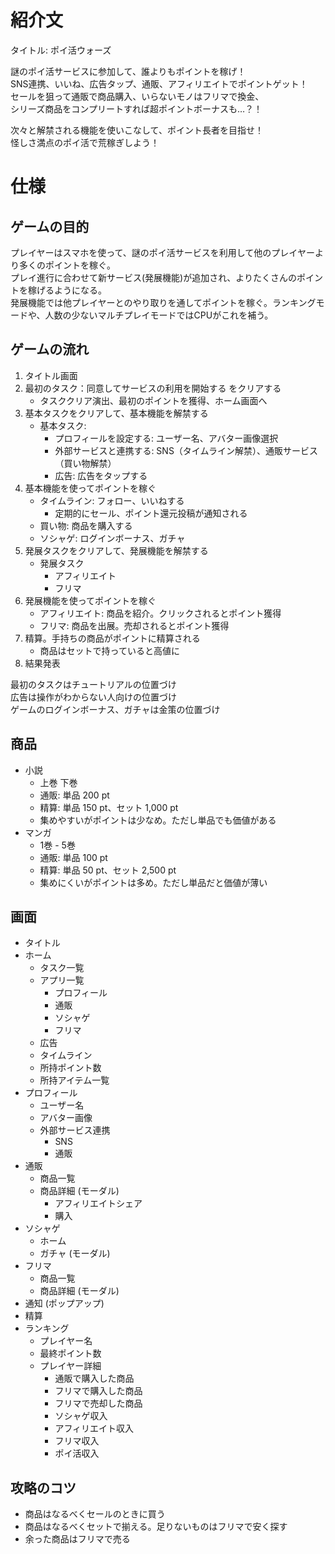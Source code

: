# 紹介文

タイトル: ポイ活ウォーズ

謎のポイ活サービスに参加して、誰よりもポイントを稼げ！ \
SNS連携、いいね、広告タップ、通販、アフィリエイトでポイントゲット！ \
セールを狙って通販で商品購入、いらないモノはフリマで換金、 \
シリーズ商品をコンプリートすれば超ポイントボーナスも…？！

次々と解禁される機能を使いこなして、ポイント長者を目指せ！ \
怪しさ満点のポイ活で荒稼ぎしよう！

# 仕様

## ゲームの目的

プレイヤーはスマホを使って、謎のポイ活サービスを利用して他のプレイヤーより多くのポイントを稼ぐ。 \
プレイ進行に合わせて新サービス(発展機能)が追加され、よりたくさんのポイントを稼げるようになる。 \
発展機能では他プレイヤーとのやり取りを通してポイントを稼ぐ。ランキングモードや、人数の少ないマルチプレイモードではCPUがこれを補う。

## ゲームの流れ

1. タイトル画面
2. 最初のタスク：同意してサービスの利用を開始する をクリアする
    * タスククリア演出、最初のポイントを獲得、ホーム画面へ
3. 基本タスクをクリアして、基本機能を解禁する
    * 基本タスク:
      * プロフィールを設定する: ユーザー名、アバター画像選択
      * 外部サービスと連携する: SNS（タイムライン解禁）、通販サービス（買い物解禁）
      * 広告: 広告をタップする
4. 基本機能を使ってポイントを稼ぐ
    * タイムライン: フォロー、いいねする
      * 定期的にセール、ポイント還元投稿が通知される
    * 買い物: 商品を購入する
    * ソシャゲ: ログインボーナス、ガチャ
5. 発展タスクをクリアして、発展機能を解禁する
    * 発展タスク
      * アフィリエイト
      * フリマ
6. 発展機能を使ってポイントを稼ぐ
    * アフィリエイト: 商品を紹介。クリックされるとポイント獲得
    * フリマ: 商品を出展。売却されるとポイント獲得
7. 精算。手持ちの商品がポイントに精算される
    * 商品はセットで持っていると高値に
8. 結果発表

最初のタスクはチュートリアルの位置づけ \
広告は操作がわからない人向けの位置づけ \
ゲームのログインボーナス、ガチャは金策の位置づけ

## 商品

* 小説
  * 上巻 下巻
  * 通販: 単品 200 pt
  * 精算: 単品 150 pt、セット 1,000 pt
  * 集めやすいがポイントは少なめ。ただし単品でも価値がある
* マンガ
  * 1巻 - 5巻
  * 通販: 単品 100 pt
  * 精算: 単品 50 pt、セット 2,500 pt
  * 集めにくいがポイントは多め。ただし単品だと価値が薄い

## 画面

* タイトル
* ホーム
  * タスク一覧
  * アプリ一覧
    * プロフィール
    * 通販
    * ソシャゲ
    * フリマ
  * 広告
  * タイムライン
  * 所持ポイント数
  * 所持アイテム一覧
* プロフィール
  * ユーザー名
  * アバター画像
  * 外部サービス連携
    * SNS
    * 通販
* 通販
  * 商品一覧
  * 商品詳細 (モーダル)
    * アフィリエイトシェア
    * 購入
* ソシャゲ
  * ホーム
  * ガチャ (モーダル)
* フリマ
  * 商品一覧
  * 商品詳細 (モーダル)
* 通知 (ポップアップ)
* 精算
* ランキング
  * プレイヤー名
  * 最終ポイント数
  * プレイヤー詳細
    * 通販で購入した商品
    * フリマで購入した商品
    * フリマで売却した商品
    * ソシャゲ収入
    * アフィリエイト収入
    * フリマ収入
    * ポイ活収入

## 攻略のコツ

* 商品はなるべくセールのときに買う
* 商品はなるべくセットで揃える。足りないものはフリマで安く探す
* 余った商品はフリマで売る
